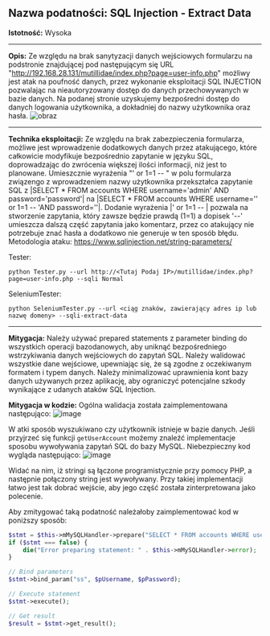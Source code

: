 ## Nazwa podatności: SQL Injection - Extract Data

**Istotność:** Wysoka

---

**Opis:**
Ze względu na brak sanytyzacji danych wejściowych formularzu na podstronie znajdującej pod następującym się URL "http://192.168.28.131/mutillidae/index.php?page=user-info.php" możliwy jest atak na poufność danych, przez wykonanie eksploitacji SQL INJECTION pozwalając na nieautoryzowany dostęp do danych przechowywanych w bazie danych. Na podanej stronie uzyskujemy bezpośredni dostęp do danych logowania użytkownika, a dokładniej do nazwy użytkownika oraz hasła. 
![obraz](https://github.com/GrzechuG/PWR-CBE-BAW-mutillidae-2024/assets/93217316/9fbed055-31b0-4f78-920e-8d387698c021)


---

**Technika eksploitacji:**
Ze względu na brak zabezpieczenia formularza, możliwe jest wprowadzenie dodatkowych danych przez atakującego, które całkowicie modyfikuje bezpośrednio zapytanie w języku SQL, doprowadzając do zwrócenia większej ilości informacji, niż jest to planowane. Umieszcznie wyrażenia "' or 1=1 -- " w polu formularza związengo z wprowadzeniem nazwy użytkownika przekształca zapytanie SQL z |SELECT * FROM accounts WHERE username='admin' AND password='password'| na |SELECT * FROM accounts WHERE username='' or 1=1 -- 'AND password=''|. Dodanie wyrażenia |' or 1=1 -- | pozwala na stworzenie zapytania, który zawsze będzie prawdą (1=1) a dopisek '--' umieszcza dalszą część zapytania jako komentarz, przez co atakujący nie potrzebuje znać hasła a dodatkowo nie generuje w ten sposób błędu.
Metodologia ataku: https://www.sqlinjection.net/string-parameters/

Tester:
```
python Tester.py --url http://<Tutaj Podaj IP>/mutillidae/index.php?page=user-info.php --sqli Normal
```

SeleniumTester:
```
python SeleniumTester.py --url <ciąg znaków, zawierający adres ip lub nazwę domeny> --sqli-extract-data
```

---

**Mitygacja:**
Należy używać prepared statements z parameter binding do wszystkich operacji bazodanowych, aby uniknąć bezpośredniego wstrzykiwania danych wejściowych do zapytań SQL. Należy walidować wszystkie dane wejściowe, upewniając się, że są zgodne z oczekiwanym formatem i typem danych. Należy minimalizować uprawnienia kont bazy danych używanych przez aplikację, aby ograniczyć potencjalne szkody wynikające z udanych ataków SQL Injection.

**Mitygacja w kodzie:**
Ogólna walidacja została zaimplementowana następująco:
![image](https://github.com/GrzechuG/PWR-CBE-BAW-mutillidae-2024/assets/28838004/91c9a276-cdd5-4ff9-8909-c9f9516bfd76)

W atki sposób wyszukiwano czy użytkownik istnieje w bazie danych. Jeśli przyjrzeć się funkcji `getUserAccount` możemy znaleźć implementacje sposobu wywoływania zapytań SQL do bazy MySQL. Niebezpieczny kod wygląda następująco:
![image](https://github.com/GrzechuG/PWR-CBE-BAW-mutillidae-2024/assets/28838004/34de7ee3-9d4b-4861-a2bf-60281d25ef26)

Widać na nim, iż stringi są łączone programistycznie przy pomocy PHP, a następnie połączony string jest wywoływany. Przy takiej implementacji łatwo jest tak dobrać wejście, aby jego część została zinterpretowana jako polecenie.

Aby zmitygować taką podatność należałoby zaimplementować kod w poniższy sposób:

```PHP
$stmt = $this->mMySQLHandler->prepare("SELECT * FROM accounts WHERE username = ? AND password = ?");
if ($stmt === false) {
    die("Error preparing statement: " . $this->mMySQLHandler->error);
}

// Bind parameters
$stmt->bind_param("ss", $pUsername, $pPassword);

// Execute statement
$stmt->execute();

// Get result
$result = $stmt->get_result();

```


